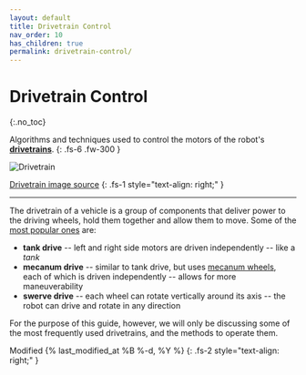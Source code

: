 ```yaml
---
layout: default
title: Drivetrain Control
nav_order: 10
has_children: true
permalink: drivetrain-control/
---
```


# Drivetrain Control
{:.no_toc}

Algorithms and techniques used to control the motors of the robot's **[drivetrains](https://en.wikipedia.org/wiki/Drivetrain)**.
{: .fs-6 .fw-300 }

![Drivetrain]({{site.url}}/assets/images/drivetrain-control/drivetrain.png "Drivetrain")

[Drivetrain image source](https://pictures.topspeed.com/IMG/crop/201604/2017-audi-tt-rs-44_1600x0w.jpg)
{: .fs-1 style="text-align: right;" }

---

The drivetrain of a vehicle is a group of components that deliver power to the driving wheels, hold them together and allow them to move. Some of the [most popular ones](http://www.simbotics.org/resources/mobility/drivetrain-selection) are:
- **tank drive** -- left and right side motors are driven independently -- like a *tank*
- **mecanum drive** -- similar to tank drive, but uses [mecanum wheels](http://www.wcproducts.net/wheels-hubs/mecanum-wheels), each of which is driven independently -- allows for more maneuverability
- **swerve drive** -- each wheel can rotate vertically around its axis -- the robot can drive and rotate in any direction

For the purpose of this guide, however, we will only be discussing some of the most frequently used drivetrains, and the methods to operate them.

Modified {% last_modified_at %B %-d, %Y %}
{: .fs-2 style="text-align: right;" }